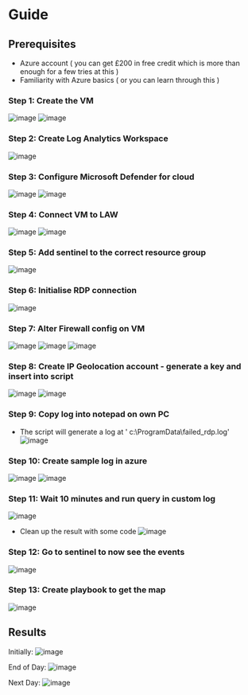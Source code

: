 # Guide

## Prerequisites

* Azure account ( you can get £200 in free credit which is more than enough for a few tries at this )
* Familiarity with Azure basics ( or you can learn through this )


### Step 1: Create the VM

![image](https://github.com/user-attachments/assets/546ee03e-e225-488e-837e-8b2257d4aab5)
![image](https://github.com/user-attachments/assets/33fefd67-cef2-45a5-b286-7a5f3d40ea62)

### Step 2: Create Log Analytics Workspace

![image](https://github.com/user-attachments/assets/dfe0d4d4-6fd2-4c36-88f6-ae7ca843a23d)

### Step 3: Configure Microsoft Defender for cloud

![image](https://github.com/user-attachments/assets/5dea5d29-e9c4-4db5-91a7-6e95f2c25cc5)
![image](https://github.com/user-attachments/assets/6a7dc74a-3ec5-45c3-96c3-581b98bbfb59)

### Step 4: Connect VM to LAW

![image](https://github.com/user-attachments/assets/4459d869-1f45-4a8f-9ef1-799e1e87bf9e)
![image](https://github.com/user-attachments/assets/1657d7cf-69a2-4922-aa8b-6052d0403520)

### Step 5: Add sentinel to the correct resource group

![image](https://github.com/user-attachments/assets/0a76268d-5f80-43ed-a476-960ce41b4377)

### Step 6: Initialise RDP connection

![image](https://github.com/user-attachments/assets/11a74be0-d1e0-44a6-992f-4131ecd62981)


### Step 7: Alter Firewall config on VM

![image](https://github.com/user-attachments/assets/bb0c1dda-10a5-46b4-92b7-391c8c27e58c)
![image](https://github.com/user-attachments/assets/430f6cbc-3bca-4e77-aa3c-d11ec6cf090b)
![image](https://github.com/user-attachments/assets/4128a545-0fb8-48aa-9bca-f6d56e95200a)

### Step 8: Create IP Geolocation account - generate a key and insert into script

![image](https://github.com/user-attachments/assets/1e8b88cb-8003-4554-859e-e7c8e8cdf42d)
![image](https://github.com/user-attachments/assets/ece1a005-6e1f-4f76-9848-b0b0cf0d9c16)


### Step 9: Copy log into notepad on own PC

- The script will generate a log at ' c:\ProgramData\failed_rdp.log'
![image](https://github.com/user-attachments/assets/eb82e39f-e415-4d0e-9284-8657c2f24210)

### Step 10: Create sample log in azure

![image](https://github.com/user-attachments/assets/9b3c0137-4d57-4164-8fdf-82b298c74307)
![image](https://github.com/user-attachments/assets/ab0d6c8c-bd63-45db-ac9a-9cf8f61dbcb0)

### Step 11: Wait 10 minutes and run query in custom log

![image](https://github.com/user-attachments/assets/bcfe0b6e-bda6-4e94-b377-09930a6f3b15)
- Clean up the result with some code
![image](https://github.com/user-attachments/assets/214026d7-497e-4596-8f8c-8e50bcf718da)

### Step 12: Go to sentinel to now see the events
![image](https://github.com/user-attachments/assets/b5f2eb5b-a593-4d29-8126-456f7980b634)

### Step 13: Create playbook to get the map
![image](https://github.com/user-attachments/assets/210e5eb2-7446-4fe8-9cc7-48d34b1f6ea7)




## Results

Initially: 
![image](https://github.com/user-attachments/assets/86936938-8b63-44f7-acc9-d91681a0a29a)

End of Day: 
![image](https://github.com/user-attachments/assets/a6010759-5b78-457a-b237-a2aff3b1ac29)

Next Day: 
![image](https://github.com/user-attachments/assets/102d49d4-3123-4e37-beec-fa60db5d3505)









